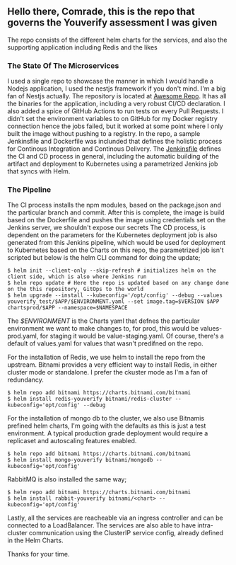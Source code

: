 ## Hello there, Comrade, this is the repo that governs the Youverify assessment I was given

The repo consists of the different helm charts for the services, and also the supporting application including Redis and the likes

### The State Of The Microservices
I used a single repo to showcase the manner in which I would handle a Nodejs application, I used the nestjs framework if you don't mind. I'm a big fan of Nestjs actually.
The repository is located at [Awesome Repo](https://github.com/Rapixar/youverify_assessment). It has all the binaries for the application, including a very robust CI/CD declaration. I also added a spice of GitHub Actions to run tests on every Pull Requests. I didn't set the environment variables to on GitHub for my Docker registry connection hence the jobs failed, but it worked at some point where I only built the image without pushing to a registry.
In the repo, a sample Jenkinsfile and Dockerfile was inclunded that defines the holistic process for Continous Integration and Continous Delivery. The [Jenkinsfile](https://github.com/Rapixar/youverify_assessment/blob/main/Jenkinsfile) defines the CI and CD process in general, including the automatic building of the artifact and deployment to Kubernetes using a parametrized Jenkins job that syncs with Helm.

### The Pipeline
The CI process installs the npm modules, based on the package.json and the particular branch and commit. After this is complete, the image is build based on the Dockerfile and pushes the image using credentials set on the Jenkins server, we shouldn't expose our secrets
The CD process, is dependent on the parameters for the Kubernetes deployment job is also generated from this Jenkins pipeline, which would be used for deployment to Kubernetes based on the Charts on this repo, the parametrized job isn't scripted but below is the helm CLI command for doing the update;

```
$ helm init --client-only --skip-refresh # initializes helm on the client side, which is also where Jenkins run
$ helm repo update # Here the repo is updated based on any change done on the this repository, GitOps to the world
$ helm upgrade --install --kubeconfig='/opt/config' --debug --values youverify_test/$APP/$ENVIRONMENT.yaml --set image.tag=$VERSION $APP chartsprod/$APP --namespace=$NAMESPACE
```
The *$ENVIRONMENT* is the Charts yaml that defnes the particular environment we want to make changes to, for prod, this would be values-prod.yaml, for staging it would be value-staging.yaml. Of course, there's a default of values.yaml for values that wasn't predifned on the repo.

For the installation of Redis, we use helm to install the repo from the upstream. Bitnami provides a very efficient way to install Redis, in either cluster mode or standalone. I prefer the ckuster mode as I'm a fan of redundancy.

```
$ helm repo add bitnami https://charts.bitnami.com/bitnami
$ helm install redis-youverify bitnami/redis-cluster --kubeconfig='opt/config' --debug
```

For the installation of mongo db to the cluster, we also use Bitnamis prefined helm charts, I'm going with the defaults as this is just a test environment. A typical production grade deployment would require a replicaset and autoscaling features enabled.

```
$ helm repo add bitnami https://charts.bitnami.com/bitnami
$ helm install mongo-youverify bitnami/mongodb --kubeconfig='opt/config'
```

RabbitMQ is also installed the same way;
```
$ helm repo add bitnami https://charts.bitnami.com/bitnami
$ helm install rabbit-youverify bitnami/<chart> --kubeconfig='opt/config'
```

Lastly, all the services are reacheable via an ingress controller and can be connected to a LoadBalancer. The services are also able to have intra-cluster communication using the ClusterIP service config, already defined in the Helm Charts.

Thanks for your time. 
